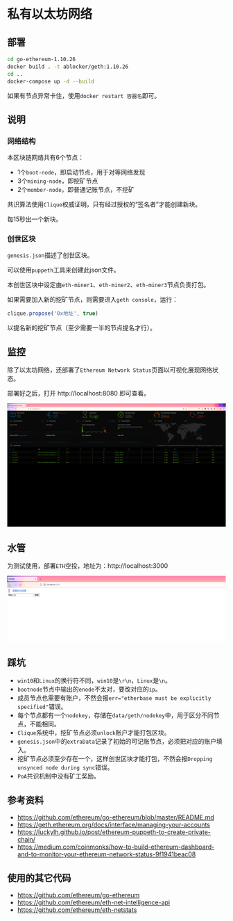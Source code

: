 # 私有以太坊网络

## 部署

```sh
cd go-ethereum-1.10.26
docker build . -t ablocker/geth:1.10.26
cd ..
docker-compose up -d --build
```

如果有节点异常卡住，使用`docker restart 容器名`即可。

## 说明

### 网络结构

本区块链网络共有6个节点：

- 1个`boot-node`，即启动节点，用于对等网络发现
- 3个`mining-node`，即挖矿节点
- 2个`member-node`，即普通记账节点，不挖矿

共识算法使用`Clique`权威证明，只有经过授权的“签名者”才能创建新块。

每15秒出一个新块。

### 创世区块

`genesis.json`描述了创世区块。

可以使用`puppeth`工具来创建此json文件。

本创世区块中设定由`eth-miner1`、`eth-miner2`、`eth-miner3`节点负责打包。

如果需要加入新的挖矿节点，则需要进入`geth console`，运行：

```js
clique.propose('0x地址', true)
```

以提名新的挖矿节点（至少需要一半的节点提名才行）。

## 监控

除了以太坊网络，还部署了`Ethereum Network Status`页面以可视化展现网络状态。

部署好之后，打开 http://localhost:8080 即可查看。

![ens](.img/ens.png)

## 水管

为测试使用，部署`ETH`空投，地址为：http://localhost:3000

![airdrop](.img/air.png)

## 踩坑

- `win10`和`Linux`的换行符不同，`win10`是`\r\n`，`Linux`是`\n`。
- `bootnode`节点中输出的`enode`不太对，要改对应的`ip`。
- 成员节点也需要有账户，不然会报`err="etherbase must be explicitly specified"`错误。
- 每个节点都有一个`nodekey`，存储在`data/geth/nodekey`中，用于区分不同节点，不能相同。
- `Clique`系统中，挖矿节点必须`unlock`账户才能打包区块。
- `genesis.json`中的`extraData`记录了初始的可记账节点，必须把对应的账户填入。
- 挖矿节点必须至少存在一个，这样创世区块才能打包，不然会报`Dropping unsynced node during sync`错误。
- `PoA`共识机制中没有矿工奖励。

## 参考资料

- https://github.com/ethereum/go-ethereum/blob/master/README.md
- https://geth.ethereum.org/docs/interface/managing-your-accounts
- https://luckylh.github.io/post/ethereum-puppeth-to-create-private-chain/
- https://medium.com/coinmonks/how-to-build-ethereum-dashboard-and-to-monitor-your-ethereum-network-status-9f1941beac08

## 使用的其它代码

- https://github.com/ethereum/go-ethereum
- https://github.com/ethereum/eth-net-intelligence-api
- https://github.com/ethereum/eth-netstats
